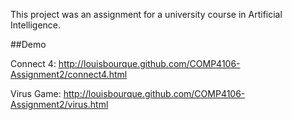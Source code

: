 This project was an assignment for a university course in Artificial Intelligence.

##Demo

Connect 4:
http://louisbourque.github.com/COMP4106-Assignment2/connect4.html

Virus Game:
http://louisbourque.github.com/COMP4106-Assignment2/virus.html